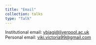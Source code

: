 ```yaml
---
title: "Email"
collection: talks
type: "Talk"
---
```

Institutional email: <span style="color: #006400;">vbiagi@liverpool.ac.uk</span><br>
Personal email: <span style="color: #006400;">viki.victoria99@gmail.com</span>
